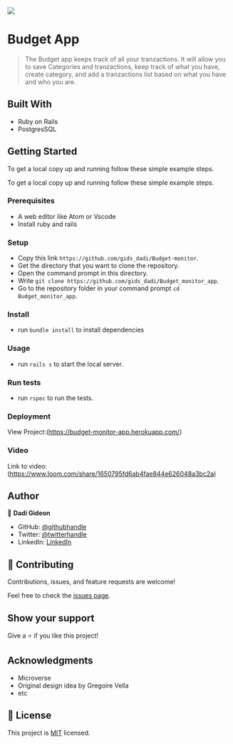 ![](https://img.shields.io/badge/Microverse-blueviolet)

# Budget App

> The Budget app keeps track of all your tranzactions. It will allow you to save Categories and tranzactions,
> keep track of what you have, create category, and add a tranzactions list based on what you have and who you are.

## Built With

- Ruby on Rails
- PostgresSQL

## Getting Started

To get a local copy up and running follow these simple example steps.

To get a local copy up and running follow these simple example steps.

### Prerequisites

- A web editor like Atom or Vscode
- Install ruby and rails

### Setup

- Copy this link `https://github.com/gids_dadi/Budget-monitor`.
- Get the directory that you want to clone the repository.
- Open the command prompt in this directory.
- Write `git clone https://github.com/gids_dadi/Budget_monitor_app`.
- Go to the repository folder in your command prompt `cd Budget_monitor_app`.

### Install

- run `bundle install` to install dependencies

### Usage

- run `rails s` to start the local server.

### Run tests

- run `rspec` to run the tests.

### Deployment

View Project:(https://budget-monitor-app.herokuapp.com/)

### Video

Link to video: (https://www.loom.com/share/1650795fd6ab4fae844e626048a3bc2a)

## Author

👤 **Dadi Gideon**

- GitHub: [@githubhandle](https://github.com/gids-dadi)
- Twitter: [@twitterhandle](https://twitter.com/Dadi_AG)
- LinkedIn: [LinkedIn](https://www.linkedin.com/in/gideon-dadi-1b5548146/)

## 🤝 Contributing

Contributions, issues, and feature requests are welcome!

Feel free to check the [issues page](../../issues/).

## Show your support

Give a ⭐️ if you like this project!

## Acknowledgments

- Microverse
- Original design idea by Gregoire Vella
- etc

## 📝 License

This project is [MIT](./MIT.md) licensed.
